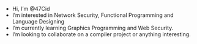 - Hi, I’m @47Cid
- I’m interested in Network Security, Functional Programming and Language Designing
- I’m currently learning Graphics Programming and Web Security.
- I’m looking to collaborate on a compiler project or anything interesting.

<!---
47Cid/47Cid is a ✨ special ✨ repository because its `README.md` (this file) appears on your GitHub profile.
You can click the Preview link to take a look at your changes.
--->
